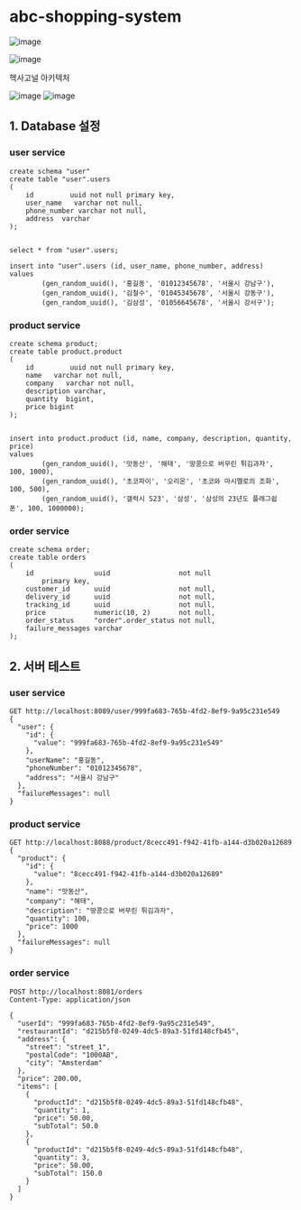 # abc-shopping-system

![image](https://github.com/JaekwanJeon/abc-shopping-system/assets/3446997/9253a8f0-bf39-4e26-b7a8-16bd7e0b7780)

![image](https://github.com/JaekwanJeon/abc-shopping-system/assets/3446997/d662ab13-1d85-42d7-b984-82ae14ca61f3)



헥사고널 아키텍처

![image](https://github.com/JaekwanJeon/abc-shopping-system/assets/3446997/5783a59a-6e2f-49e6-b46a-1fb67870ebd0) ![image](https://github.com/JaekwanJeon/abc-shopping-system/assets/3446997/3415e6b2-355f-4dd2-aeee-9c8a2ebf6ace)


## 1. Database 설정

### user service
```
create schema "user"
create table "user".users
(
    id         uuid not null primary key,
    user_name   varchar not null,
    phone_number varchar not null,
    address  varchar
);


select * from "user".users;

insert into "user".users (id, user_name, phone_number, address)
values
        (gen_random_uuid(), '홍길동', '01012345678', '서울시 강남구'),
        (gen_random_uuid(), '김철수', '01045345678', '서울시 강동구'),
        (gen_random_uuid(), '김삼성', '01056645678', '서울시 강서구');
```
### product service
```
create schema product;
create table product.product
(
    id         uuid not null primary key,
    name   varchar not null,
    company   varchar not null,
    description varchar,
    quantity  bigint,
    price bigint
);


insert into product.product (id, name, company, description, quantity, price)
values
        (gen_random_uuid(), '맛동산', '해태', '땅콩으로 버무린 튀김과자', 100, 1000),
        (gen_random_uuid(), '초코파이', '오리온', '초코와 마시멜로의 조화', 100, 500),
        (gen_random_uuid(), '갤럭시 S23', '삼성', '삼성의 23년도 플래그쉽 폰', 100, 1000000);
```
### order service
```
create schema order;
create table orders
(
    id               uuid                 not null
        primary key,
    customer_id      uuid                 not null,
    delivery_id      uuid                 not null,
    tracking_id      uuid                 not null,
    price            numeric(10, 2)       not null,
    order_status     "order".order_status not null,
    failure_messages varchar
);

```

## 2. 서버 테스트
### user service
```
GET http://localhost:8089/user/999fa683-765b-4fd2-8ef9-9a95c231e549
{
  "user": {
    "id": {
      "value": "999fa683-765b-4fd2-8ef9-9a95c231e549"
    },
    "userName": "홍길동",
    "phoneNumber": "01012345678",
    "address": "서울시 강남구"
  },
  "failureMessages": null
}
```
### product service
```
GET http://localhost:8088/product/8cecc491-f942-41fb-a144-d3b020a12689
{
  "product": {
    "id": {
      "value": "8cecc491-f942-41fb-a144-d3b020a12689"
    },
    "name": "맛동산",
    "company": "해태",
    "description": "땅콩으로 버무린 튀김과자",
    "quantity": 100,
    "price": 1000
  },
  "failureMessages": null
}
```
### order service
```
POST http://localhost:8081/orders
Content-Type: application/json

{
  "userId": "999fa683-765b-4fd2-8ef9-9a95c231e549",
  "restaurantId": "d215b5f8-0249-4dc5-89a3-51fd148cfb45",
  "address": {
    "street": "street_1",
    "postalCode": "1000AB",
    "city": "Amsterdam"
  },
  "price": 200.00,
  "items": [
    {
      "productId": "d215b5f8-0249-4dc5-89a3-51fd148cfb48",
      "quantity": 1,
      "price": 50.00,
      "subTotal": 50.0
    },
    {
      "productId": "d215b5f8-0249-4dc5-89a3-51fd148cfb48",
      "quantity": 3,
      "price": 50.00,
      "subTotal": 150.0
    }
  ]
}
```




